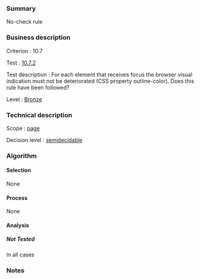### Summary

No-check rule

### Business description

Criterion : 10.7

Test :
[10.7.2](http://www.accessiweb.org/index.php/accessiweb-22-english-version.html#test-10-7-2)

Test description : For each element that receives focus the browser
visual indication must not be deteriorated (CSS property outline-color).
Does this rule have been followed?

Level : [Bronze](/en/category/rules-design/accessiweb-11/level/bronze)

### Technical description

Scope : [page](/en/category/rules-design/accessiweb-11/scope/page)

Decision level :
[semidecidable](/en/category/rules-design/accessiweb-11/decision-level/semidecidable)

### Algorithm

#### Selection

None

#### Process

None

#### Analysis

##### Not Tested

In all cases

### Notes


